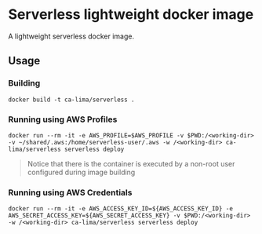 # Serverless lightweight docker image

A lightweight serverless docker image.

## Usage

### Building 

``
docker build -t ca-lima/serverless .
`` 
 
 ### Running using AWS Profiles
 
``
docker run --rm -it -e AWS_PROFILE=$AWS_PROFILE -v $PWD:/<working-dir> -v ~/shared/.aws:/home/serverless-user/.aws -w /<working-dir> ca-lima/serverless serverless deploy
`` 
> Notice that there is the container is executed by a non-root user configured during image building

### Running using AWS Credentials
 
``
docker run --rm -it -e AWS_ACCESS_KEY_ID=${AWS_ACCESS_KEY_ID} -e AWS_SECRET_ACCESS_KEY=${AWS_SECRET_ACCESS_KEY} -v $PWD:/<working-dir> -w /<working-dir> ca-lima/serverless serverless deploy
`` 
 
 
